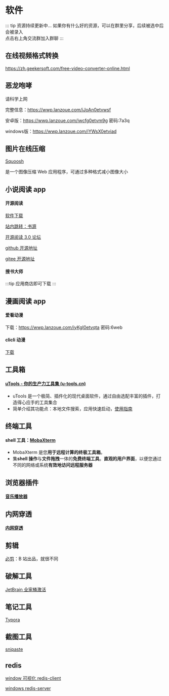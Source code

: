 # 软件

::: tip 资源持续更新中...
如果你有什么好的资源，可以在群里分享，后续被选中后会被录入 <br>
点击右上角交流群加入群聊
:::



## 在线视频格式转换

https://zh.geekersoft.com/free-video-converter-online.html

## 恶龙咆哮

请科学上网

完整信息：https://wwp.lanzoue.com/iJoAn0etvwsf

安卓版：https://wwp.lanzoue.com/iwcfg0etvm9g
密码:7a3q

windows版：https://wwp.lanzoue.com/iYWsX0etviad

## 图片在线压缩

[Squoosh](https://squoosh.app/)

是一个图像压缩 Web 应用程序，可通过多种格式减小图像大小

## 小说阅读 app

#### 开源阅读

[软件下载](https://kunfei.lanzoui.com/b0f810h4b)

[站内跳转：书源](/book/booksource.md#源仓库)

[开源阅读 3.0 论坛](https://www.5yd.cc/thread-38.htm)

[github 开源地址](https://github.com/gedoor/legado)

[gitee 开源地址](https://gitee.com/mirrors/Legado?_from=gitee_search#%E9%98%85%E8%AF%BB30)

#### 搜书大师

:::tip
应用商店即可下载
:::

## 漫画阅读 app

#### 爱看动漫

下载：https://wwp.lanzoue.com/iyKgI0etvqta
密码:6web

#### clicli 动漫

[下载](https://clicli.app/)



## 工具箱

#### [uTools - 你的生产力工具集 (u-tools.cn)](https://open.u-tools.cn/199327.html)

- uTools 是一个极简、插件化的现代桌面软件，通过自由选配丰富的插件，打造得心应手的工具集合
- 简单介绍其功能点：本地文件搜索，应用快速启动，[使用指南](https://u.tools/docs/guide/about-uTools.html#utools-%E6%98%AF%E4%BB%80%E4%B9%88)

## 终端工具

#### shell 工具：[MobaXterm](https://mobaxterm.mobatek.net/)

- MobaXterm 是您**用于远程计算的终极工具箱**。
- 集**shell 操作**与**文件拖拽**一体的**免费终端工具**。**直观的用户界面**，以便您通过不同的网络或系统**有效地访问远程服务器**

## 浏览器插件

#### [音乐播放器](https://listen1.github.io/listen1/)

## 内网穿透

#### [内网穿透](https://www.i996.me/)

<!-- ## VPN

给大家安利个神奇的软件，永久免费使用！
速度超快，秒开油管、Ins，还能看奈飞、Hulu、HBO、动画疯、TVB、Apple TV...
地区很丰富，香港、台湾、美国原生、日本原生全都有。
立即使用老王vpn: http://mx6.ww.laowang123.cc:9998/invite?code=xsfqgor9  -->

## 剪辑

[必剪](https://bcut.drawyoo.com/)：B 站出品，就很不同

## 破解工具

[JetBrain 全家桶激活](https://idea.medeming.com/1172.html)

## 笔记工具

[Typora](https://typoraio.cn/releases/all)

## 截图工具

[snipaste](https://www.snipaste.com/)

## redis

[window 可视化 redis-client](https://github.com/qishibo/AnotherRedisDesktopManager/releases)

[windows redis-server](https://github.com/MicrosoftArchive/redis/releases)
